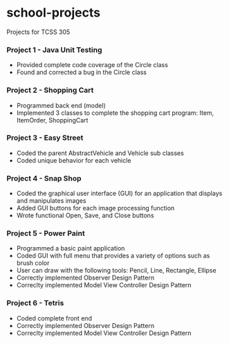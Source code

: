 # school-projects
Projects for TCSS 305

### Project 1 - Java Unit Testing
* Provided complete code coverage of the Circle class
* Found and corrected a bug in the Circle class 

### Project 2 - Shopping Cart
* Programmed back end (model) 
* Implemented 3 classes to complete the shopping cart program: Item, ItemOrder, ShoppingCart

### Project 3 - Easy Street
* Coded the parent AbstractVehicle and Vehicle sub classes 
* Coded unique behavior for each vehicle

### Project 4 - Snap Shop
* Coded the graphical user interface (GUI) for an application that displays and manipulates images  
* Added GUI buttons for each image processing function 
* Wrote functional Open, Save, and Close buttons 

### Project 5 - Power Paint
* Programmed a basic paint application
* Coded GUI with full menu that provides a variety of options such as brush color
* User can draw with the following tools: Pencil, Line, Rectangle, Ellipse
* Correctly implemented Observer Design Pattern
* Correclty implemented Model View Controller Design Pattern

### Project 6 - Tetris
* Coded complete front end
* Correctly implemented Observer Design Pattern
* Correclty implemented Model View Controller Design Pattern
